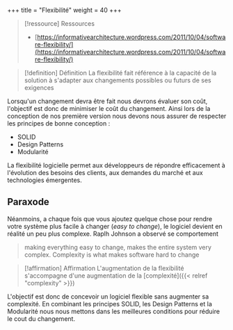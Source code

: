 +++
title = "Flexibilité"
weight = 40
+++

> [!ressource] Ressources
> - [https://informativearchitecture.wordpress.com/2011/10/04/software-flexibility/](https://informativearchitecture.wordpress.com/2011/10/04/software-flexibility/)

> [!definition] Définition
>  La flexibilité fait référence à la capacité de la solution à s'adapter aux changements possibles ou futurs de ses exigences

Lorsqu'un changement devra être fait nous devrons évaluer son coût, l'objectif est donc de minimiser le coût du changement. Ainsi lors de la conception de nos première version nous devons nous assurer de respecter les principes de bonne conception :

- SOLID
- Design Patterns
- Modularité

La flexibilité logicielle permet aux développeurs de répondre efficacement à l'évolution des besoins des clients, aux demandes du marché et aux technologies émergentes.

## Paraxode

Néanmoins, a chaque fois que vous ajoutez quelque chose pour rendre votre système plus facile à changer (_easy to change_), le logiciel devient en réalité un peu plus complexe. Raplh Johnson a observé se comportement

> making everything easy to change, makes the entire system very complex. Complexity is what makes software hard to change

> [!affirmation] Affirmation
>  L'augmentation de la flexibilité s'accompagne d'une augmentation de la [complexité]({{< relref "complexity" >}})

L'objectif est donc de concevoir un logiciel flexible sans augmenter sa complexité. En combinant les principes SOLID, les Design Patterns et la Modularité nous nous mettons dans les meilleures conditions pour réduire le cout du changement.
